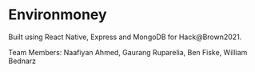 # Environmoney

Built using React Native, Express and MongoDB for Hack@Brown2021.

Team Members:
Naafiyan Ahmed,
Gaurang Ruparelia,
Ben Fiske,
William Bednarz
